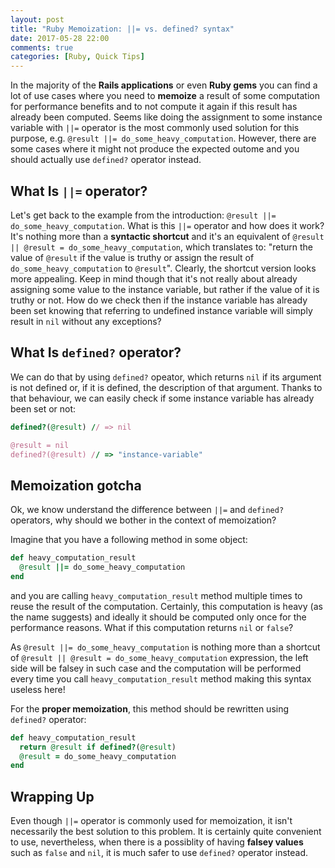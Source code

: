 ```yaml
---
layout: post
title: "Ruby Memoization: ||= vs. defined? syntax"
date: 2017-05-28 22:00
comments: true
categories: [Ruby, Quick Tips]
---
```


In the majority of the **Rails applications** or even **Ruby gems** you can find a lot of use cases where you need to **memoize** a result of some computation for performance benefits and to not compute it again if this result has already been computed. Seems like doing the assignment to some instance variable with `||=` operator is the most commonly used solution for this purpose, e.g. `@result ||= do_some_heavy_computation`. However, there are some cases where it might not produce the expected outome and you should actually use `defined?` operator instead.

<!--more-->

## What Is `||=` operator?

Let's get back to the example from the introduction: `@result ||= do_some_heavy_computation`. What is this `||=` operator and how does it work? It's nothing more than a **syntactic shortcut** and it's an equivalent of `@result || @result = do_some_heavy_computation`, which translates to: "return the value of `@result` if the value is truthy or assign the result of `do_some_heavy_computation` to `@result`". Clearly, the shortcut version looks more appealing. Keep in mind though that it's not really about already assigning some value to the instance variable, but rather if the value of it is truthy or not. How do we check then if the instance variable has already been set knowing that referring to undefined instance variable will simply result in `nil` without any exceptions?

## What Is `defined?` operator?

We can do that by using `defined?` opeator, which returns `nil` if its argument is not defined or, if it is defined, the description of that argument. Thanks to that behaviour, we can easily check if some instance variable has already been set or not:

``` ruby
defined?(@result) // => nil

@result = nil
defined?(@result) // => "instance-variable"
```

## Memoization gotcha

Ok, we know understand the difference between `||=` and `defined?` operators, why should we bother in the context of memoization?

Imagine that you have a following method in some object:

``` ruby
def heavy_computation_result
  @result ||= do_some_heavy_computation
end
```

and you are calling `heavy_computation_result` method multiple times to reuse the result of the computation. Certainly, this computation is heavy (as the name suggests) and ideally it should be computed only once for the performance reasons. What if this computation returns `nil` or `false`?

As `@result ||= do_some_heavy_computation` is nothing more than a shortcut of `@result || @result = do_some_heavy_computation` expression, the left side will be falsey in such case and the computation will be performed every time you call `heavy_computation_result` method making this syntax useless here!

For the **proper memoization**, this method should be rewritten using `defined?` operator:

``` ruby
def heavy_computation_result
  return @result if defined?(@result)
  @result = do_some_heavy_computation
end
```

## Wrapping Up

Even though `||=` operator is commonly used for memoization, it isn't necessarily the best solution to this problem. It is certainly quite convenient to use, nevertheless, when there is a possiblity of having **falsey values** such as `false` and `nil`, it is much safer to use `defined?` operator instead.
